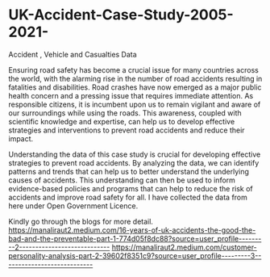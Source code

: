 # UK-Accident-Case-Study-2005-2021-
Accident , Vehicle and Casualties Data


Ensuring road safety has become a crucial issue for many countries across the world, with the alarming rise in the number of road accidents resulting in fatalities and disabilities. Road crashes have now emerged as a major public health concern and a pressing issue that requires immediate attention. As responsible citizens, it is incumbent upon us to remain vigilant and aware of our surroundings while using the roads. This awareness, coupled with scientific knowledge and expertise, can help us to develop effective strategies and interventions to prevent road accidents and reduce their impact.

Understanding the data of this case study is crucial for developing effective strategies to prevent road accidents. By analyzing the data, we can identify patterns and trends that can help us to better understand the underlying causes of accidents. This understanding can then be used to inform evidence-based policies and programs that can help to reduce the risk of accidents and improve road safety for all. I have collected the data from here under Open Government Licence.

Kindly go through the blogs for more detail.
https://manaliraut2.medium.com/16-years-of-uk-accidents-the-good-the-bad-and-the-preventable-part-1-774d05f8dc88?source=user_profile---------2----------------------------
https://manaliraut2.medium.com/customer-personality-analysis-part-2-39602f8351c9?source=user_profile---------3----------------------------
